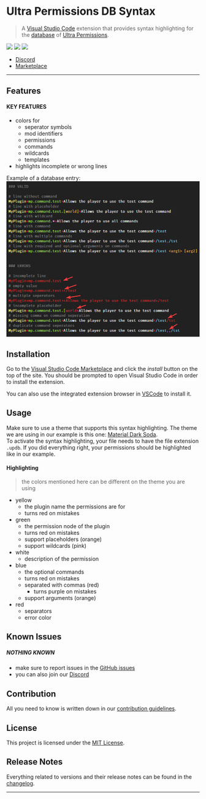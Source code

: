 # **Ultra Permissions DB Syntax**

> A [Visual Studio Code] extension that provides syntax highlighting for the [database] of [Ultra Permissions].

[![](https://vsmarketplacebadge.apphb.com/version-short/RLNT.uperms-db-syntax.svg)](https://marketplace.visualstudio.com/items?itemName=RLNT.uperms-db-syntax)
[![](https://vsmarketplacebadge.apphb.com/installs-short/RLNT.uperms-db-syntax.svg)](https://marketplace.visualstudio.com/items?itemName=RLNT.uperms-db-syntax)
[![](https://vsmarketplacebadge.apphb.com/rating/RLNT.uperms-db-syntax.svg)](https://marketplace.visualstudio.com/items?itemName=RLNT.uperms-db-syntax)

- [Discord]
- [Marketplace]

---

## **Features**

#### KEY FEATURES
- colors for
  - seperator symbols
  - mod identifiers
  - permissions
  - commands
  - wildcards
  - templates
- highlights incomplete or wrong lines

Example of a database entry:
![example]


## **Installation**

Go to the [Visual Studio Code Marketplace][Marketplace] and click the *install* button on the top of the site. You should be prompted to open Visual Studio Code in order to install the extension.<br>

You can also use the integrated extension browser in [VSCode][Visual Studio Code] to install it.


## **Usage**

Make sure to use a theme that supports this syntax highlighting. The theme we are using in our example is this one: [Material Dark Soda].<br>
To activate the syntax highlighting, your file needs to have the file extension `.updb`. If you did everything right, your permissions should be highlighted like in our example.

#### Highlighting
> the colors mentioned here can be different on the theme you are using

- yellow
  - the plugin name the permissions are for
  - turns red on mistakes
- green
  - the permission node of the plugin
  - turns red on mistakes
  - support placeholders (orange)
  - support wildcards (pink)
- white
  - description of the permission
- blue
  - the optional commands
  - turns red on mistakes
  - separated with commas (red)
    - turns purple on mistakes
  - support arguments (orange)
- red
  - separators
  - error color

## **Known Issues**

##### NOTHING KNOWN
- make sure to report issues in the [GitHub issues][Issues]
- you can also join our [Discord]


## **Contribution**

All you need to know is written down in our [contribution guidelines][Contribution].


## **License**

This project is licensed under the [MIT License][License].


## **Release Notes**

Everything related to versions and their release notes can be found in the [changelog][Changelog].

---

<!-- Links -->
[Visual Studio Code]: https://code.visualstudio.com/
[database]: https://github.com/TechsCode/PluginResources/blob/master/Permissions%20Database/Database.updb
[Ultra Permissions]: https://www.spigotmc.org/resources/ultra-permissions.42678/
[Semantic Versioning]: https://semver.org/
[Marketplace]: https://marketplace.visualstudio.com/items?itemName=RLNT.uperms-db-syntax
[Material Dark Soda]: https://marketplace.visualstudio.com/items?itemName=jbw91.theme-material-dark-soda
[Issues]: https://github.com/RLNT/vscode-uperms-db-syntax/issues
[Discord]: https://discordapp.com/invite/Q3qxws6
[Contribution]: CONTRIBUTING.md
[License]: LICENSE.md
[Changelog]: CHANGELOG.md

<!-- Images -->
[example]: https://raw.githubusercontent.com/RLNT/vscode-uperms-db-syntax/master/images/example.png
